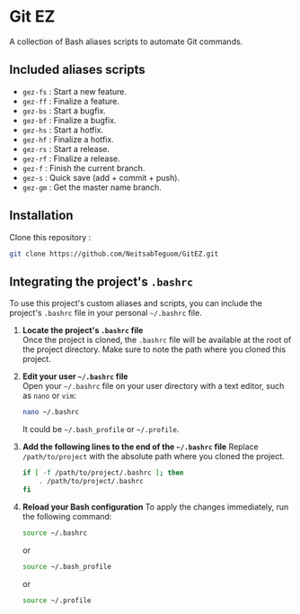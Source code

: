 # Git EZ

A collection of Bash aliases scripts to automate Git commands.

## Included aliases scripts
- `gez-fs` : Start a new feature.
- `gez-ff` : Finalize a feature.
- `gez-bs` : Start a bugfix.
- `gez-bf` : Finalize a bugfix.
- `gez-hs` : Start a hotfix.
- `gez-hf` : Finalize a hotfix.
- `gez-rs` : Start a release.
- `gez-rf` : Finalize a release.
- `gez-f`  : Finish the current branch.
- `gez-s`  : Quick save (add + commit + push).
- `gez-gm` : Get the master name branch.

## Installation

Clone this repository :
   ```bash
   git clone https://github.com/NeitsabTeguom/GitEZ.git
   ```

## Integrating the project's `.bashrc`

To use this project's custom aliases and scripts, you can include the project's `.bashrc` file in your personal `~/.bashrc` file.

1. **Locate the project's `.bashrc` file**  
   Once the project is cloned, the `.bashrc` file will be available at the root of the project directory.
   Make sure to note the path where you cloned this project.

2. **Edit your user `~/.bashrc` file**  
   Open your `~/.bashrc` file on your user directory with a text editor, such as `nano` or `vim`:
   ```bash
   nano ~/.bashrc
   ```
   It could be `~/.bash_profile` or `~/.profile`.

3. **Add the following lines to the end of the `~/.bashrc` file**
   Replace `/path/to/project` with the absolute path where you cloned the project.
   ```bash
   if [ -f /path/to/project/.bashrc ]; then
       . /path/to/project/.bashrc
   fi
   ```

4. **Reload your Bash configuration**
   To apply the changes immediately, run the following command:
   ```bash
   source ~/.bashrc
   ```
   or
   ```bash
   source ~/.bash_profile
   ```
   or
   ```bash
   source ~/.profile
   ```